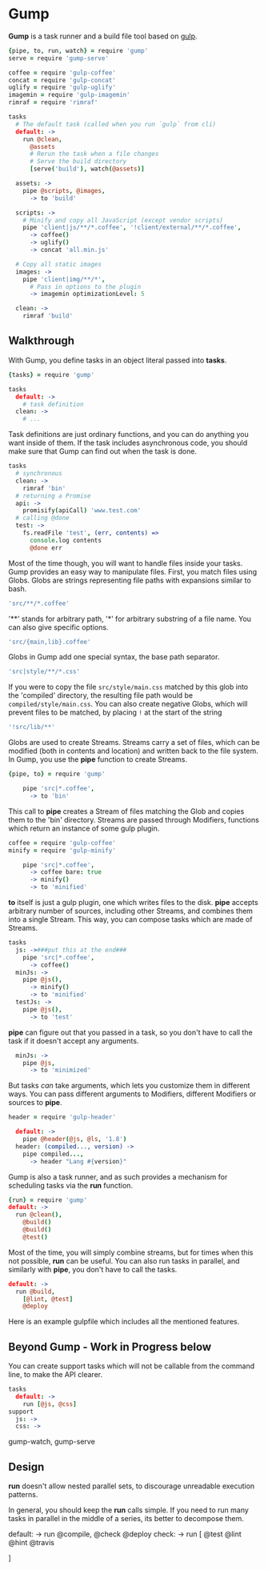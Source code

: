 # Gump

**Gump** is a task runner and a build file tool based on [gulp](http://gulpjs.com/).

```coffee
{pipe, to, run, watch} = require 'gump'
serve = require 'gump-serve'

coffee = require 'gulp-coffee'
concat = require 'gulp-concat'
uglify = require 'gulp-uglify'
imagemin = require 'gulp-imagemin'
rimraf = require 'rimraf'

tasks
  # The default task (called when you run `gulp` from cli)
  default: ->
    run @clean,
      @assets
      # Rerun the task when a file changes
      # Serve the build directory
      [serve('build'), watch(@assets)]

  assets: ->
    pipe @scripts, @images,
      -> to 'build'

  scripts: ->
    # Minify and copy all JavaScript (except vendor scripts)
    pipe 'client|js/**/*.coffee', '!client/external/**/*.coffee',
      -> coffee()
      -> uglify()
      -> concat 'all.min.js'

  # Copy all static images
  images: ->
    pipe 'client|img/**/*',
      # Pass in options to the plugin
      -> imagemin optimizationLevel: 5

  clean: ->
    rimraf 'build'
```


## Walkthrough

With Gump, you define tasks in an object literal passed into **tasks**.
```coffee
{tasks} = require 'gump'

tasks
  default: ->
    # task definition
  clean: ->
    # ...
```

Task definitions are just ordinary functions, and you can do anything you want inside of them. If the task includes asynchronous code, you should make sure that Gump can find out when the task is done.

```coffee
tasks
  # synchronous
  clean: ->
    rimraf 'bin'
  # returning a Promise
  api: ->
    promisify(apiCall) 'www.test.com'
  # calling @done
  test: ->
    fs.readFile 'test', (err, contents) =>
      console.log contents
      @done err
```

Most of the time though, you will want to handle files inside your tasks. Gump provides an easy way to manipulate files. First, you match files using Globs. Globs are strings representing file paths with expansions similar to bash.

```coffee
'src/**/*.coffee'
```

'**' stands for arbitrary path, '*' for arbitrary substring of a file name. You can also give specific options.

```coffee
'src/{main,lib}.coffee'
```

Globs in Gump add one special syntax, the base path separator.

```coffee
'src|style/**/*.css'
```

If you were to copy the file `src/style/main.css` matched by this glob into the 'compiled' directory, the resulting file path would be `compiled/style/main.css`. You can also create negative Globs, which will prevent files to be matched, by placing `!` at the start of the string

```coffee
'!src/lib/**'
```

Globs are used to create Streams. Streams carry a set of files, which can be modified (both in contents and location) and written back to the file system. In Gump, you use the **pipe** function to create Streams.

```coffee
{pipe, to} = require 'gump'

    pipe 'src|*.coffee',
      -> to 'bin'
```

This call to **pipe** creates a Stream of files matching the Glob and copies them to the 'bin' directory. Streams are passed through Modifiers, functions which return an instance of some gulp plugin.

```coffee
coffee = require 'gulp-coffee'
minify = require 'gulp-minify'

    pipe 'src|*.coffee',
      -> coffee bare: true
      -> minify()
      -> to 'minified'
```

**to** itself is just a gulp plugin, one which writes files to the disk. **pipe** accepts arbitrary number of sources, including other Streams, and combines them into a single Stream. This way, you can compose tasks which are made of Streams.

```coffee
tasks
  js: ->###put this at the end###
    pipe 'src|*.coffee',
      -> coffee()
  minJs: ->
    pipe @js(),
      -> minify()
      -> to 'minified'
  testJs: ->
    pipe @js(),
      -> to 'test'
```

**pipe** can figure out that you passed in a task, so you don't have to call the task if it doesn't accept any arguments.

```coffee
  minJs: ->
    pipe @js,
      -> to 'minimized'
```

But tasks *can* take arguments, which lets you customize them in different ways.  You can pass different arguments to Modifiers, different Modifiers or sources to **pipe**.

```coffee
header = require 'gulp-header'

  default: ->
    pipe @header(@js, @ls, '1.8')
  header: (compiled..., version) ->
    pipe compiled...,
      -> header "Lang #{version}"
```

Gump is also a task runner, and as such provides a mechanism for scheduling tasks via the **run** function.

```coffee
{run} = require 'gump'
default: ->
  run @clean(),
    @build()
    @build()
    @test()
```

Most of the time, you will simply combine streams, but for times when this not possible, **run** can be useful. You can also run tasks in parallel, and similarly with **pipe**, you don't have to call the tasks.

```coffee
default: ->
  run @build,
    [@lint, @test]
    @deploy
```

Here is an example gulpfile which includes all the mentioned features.

## Beyond Gump - Work in Progress below

You can create support tasks which will not be callable from the command line, to make the API clearer.

```coffee
tasks
  default: ->
    run [@js, @css]
support
  js: ->
  css: ->
```

gump-watch, gump-serve

## Design

**run** doesn't allow nested parallel sets, to discourage unreadable execution patterns.

In general, you should keep the **run** calls simple. If you need to run many tasks in parallel in the middle of a series, its better to decompose them.

default: ->
  run @compile,
    @check
    @deploy
check: ->
  run [
    @test
    @lint
    @hint
    @travis

]
